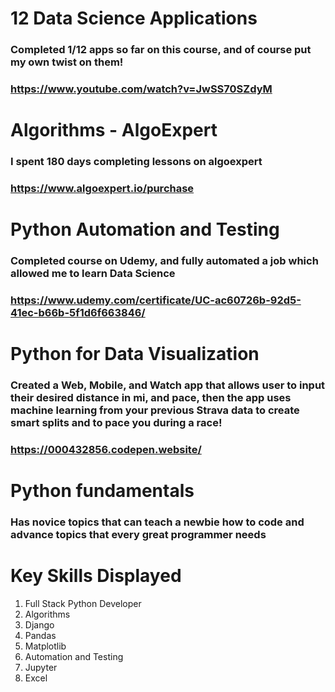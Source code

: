 # 12 Data Science Applications
### Completed 1/12 apps so far on this course, and of course put my own twist on them!
### https://www.youtube.com/watch?v=JwSS70SZdyM

# Algorithms - AlgoExpert
### I spent 180 days completing lessons on algoexpert
### https://www.algoexpert.io/purchase

# Python Automation and Testing
### Completed course on Udemy, and fully automated a job which allowed me to learn Data Science
### https://www.udemy.com/certificate/UC-ac60726b-92d5-41ec-b66b-5f1d6f663846/

# Python for Data Visualization
### Created a Web, Mobile, and Watch app that allows user to input their desired distance in mi, and pace, then the app uses machine learning from your previous Strava data to create smart splits and to pace you during a race!
### https://000432856.codepen.website/

# Python fundamentals
### Has novice topics that can teach a newbie how to code and advance topics that every great programmer needs

# Key Skills Displayed
1) Full Stack Python Developer
2) Algorithms
3) Django
4) Pandas
5) Matplotlib
6) Automation and Testing
7) Jupyter
8) Excel
